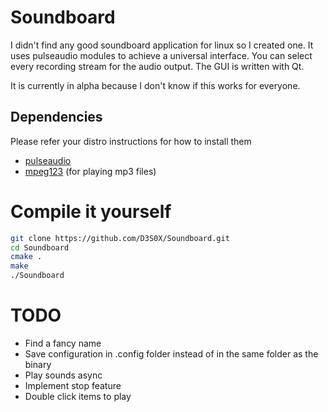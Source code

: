 # Soundboard
I didn't find any good soundboard application for linux so I created one. It uses pulseaudio modules to achieve a universal interface. You can select every recording stream for the audio output. The GUI is written with Qt.

It is currently in alpha because I don't know if this works for everyone.

## Dependencies
Please refer your distro instructions for how to install them
- [pulseaudio](https://www.archlinux.org/packages/extra/x86_64/pulseaudio/)
- [mpeg123](https://www.archlinux.org/packages/extra/x86_64/mpg123/) (for playing mp3 files)

# Compile it yourself
```sh
git clone https://github.com/D3S0X/Soundboard.git
cd Soundboard
cmake .
make
./Soundboard
```

# TODO
- Find a fancy name
- Save configuration in .config folder instead of in the same folder as the binary
- Play sounds async
- Implement stop feature
- Double click items to play
